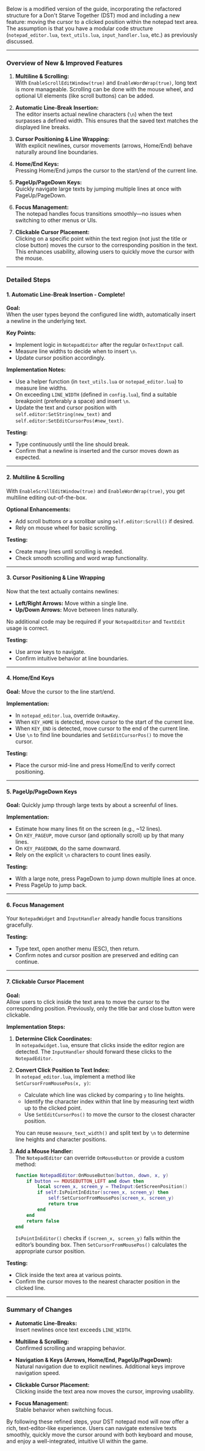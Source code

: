 Below is a modified version of the guide, incorporating the refactored structure for a Don't Starve Together (DST) mod and including a new feature: moving the cursor to a clicked position within the notepad text area. The assumption is that you have a modular code structure (`notepad_editor.lua`, `text_utils.lua`, `input_handler.lua`, etc.) as previously discussed.

---

### Overview of New & Improved Features

1. **Multiline & Scrolling:**  
   With `EnableScrollEditWindow(true)` and `EnableWordWrap(true)`, long text is more manageable. Scrolling can be done with the mouse wheel, and optional UI elements (like scroll buttons) can be added.

2. **Automatic Line-Break Insertion:**  
   The editor inserts actual newline characters (`\n`) when the text surpasses a defined width. This ensures that the saved text matches the displayed line breaks.

3. **Cursor Positioning & Line Wrapping:**  
   With explicit newlines, cursor movements (arrows, Home/End) behave naturally around line boundaries.

4. **Home/End Keys:**  
   Pressing Home/End jumps the cursor to the start/end of the current line.

5. **PageUp/PageDown Keys:**  
   Quickly navigate large texts by jumping multiple lines at once with PageUp/PageDown.

6. **Focus Management:**  
   The notepad handles focus transitions smoothly—no issues when switching to other menus or UIs.

7. **Clickable Cursor Placement:**  
   Clicking on a specific point within the text region (not just the title or close button) moves the cursor to the corresponding position in the text. This enhances usability, allowing users to quickly move the cursor with the mouse.

---

### Detailed Steps

#### 1. Automatic Line-Break Insertion - Complete!

**Goal:**  
When the user types beyond the configured line width, automatically insert a newline in the underlying text.

**Key Points:**  
- Implement logic in `NotepadEditor` after the regular `OnTextInput` call.
- Measure line widths to decide when to insert `\n`.
- Update cursor position accordingly.

**Implementation Notes:**  
- Use a helper function (in `text_utils.lua` or `notepad_editor.lua`) to measure line widths.
- On exceeding `LINE_WIDTH` (defined in `config.lua`), find a suitable breakpoint (preferably a space) and insert `\n`.
- Update the text and cursor position with `self.editor:SetString(new_text)` and `self.editor:SetEditCursorPos(#new_text)`.

**Testing:**  
- Type continuously until the line should break.
- Confirm that a newline is inserted and the cursor moves down as expected.

---

#### 2. Multiline & Scrolling

With `EnableScrollEditWindow(true)` and `EnableWordWrap(true)`, you get multiline editing out-of-the-box.

**Optional Enhancements:**  
- Add scroll buttons or a scrollbar using `self.editor:Scroll()` if desired.
- Rely on mouse wheel for basic scrolling.

**Testing:**  
- Create many lines until scrolling is needed.
- Check smooth scrolling and word wrap functionality.

---

#### 3. Cursor Positioning & Line Wrapping

Now that the text actually contains newlines:

- **Left/Right Arrows:** Move within a single line.
- **Up/Down Arrows:** Move between lines naturally.

No additional code may be required if your `NotepadEditor` and `TextEdit` usage is correct.

**Testing:**  
- Use arrow keys to navigate.
- Confirm intuitive behavior at line boundaries.

---

#### 4. Home/End Keys

**Goal:** Move the cursor to the line start/end.

**Implementation:**

- In `notepad_editor.lua`, override `OnRawKey`.
- When `KEY_HOME` is detected, move cursor to the start of the current line.
- When `KEY_END` is detected, move cursor to the end of the current line.
- Use `\n` to find line boundaries and `SetEditCursorPos()` to move the cursor.

**Testing:**  
- Place the cursor mid-line and press Home/End to verify correct positioning.

---

#### 5. PageUp/PageDown Keys

**Goal:** Quickly jump through large texts by about a screenful of lines.

**Implementation:**

- Estimate how many lines fit on the screen (e.g., ~12 lines).
- On `KEY_PAGEUP`, move cursor (and optionally scroll) up by that many lines.
- On `KEY_PAGEDOWN`, do the same downward.
- Rely on the explicit `\n` characters to count lines easily.

**Testing:**  
- With a large note, press PageDown to jump down multiple lines at once.
- Press PageUp to jump back.

---

#### 6. Focus Management

Your `NotepadWidget` and `InputHandler` already handle focus transitions gracefully.

**Testing:**  
- Type text, open another menu (ESC), then return.
- Confirm notes and cursor position are preserved and editing can continue.

---

#### 7. Clickable Cursor Placement

**Goal:**  
Allow users to click inside the text area to move the cursor to the corresponding position. Previously, only the title bar and close button were clickable.

**Implementation Steps:**

1. **Determine Click Coordinates:**  
   In `notepadwidget.lua`, ensure that clicks inside the editor region are detected. The `InputHandler` should forward these clicks to the `NotepadEditor`.

2. **Convert Click Position to Text Index:**  
   In `notepad_editor.lua`, implement a method like `SetCursorFromMousePos(x, y)`:
   - Calculate which line was clicked by comparing `y` to line heights.
   - Identify the character index within that line by measuring text width up to the clicked point.
   - Use `SetEditCursorPos()` to move the cursor to the closest character position.

   You can reuse `measure_text_width()` and split text by `\n` to determine line heights and character positions.

3. **Add a Mouse Handler:**  
   The `NotepadEditor` can override `OnMouseButton` or provide a custom method:
   ```lua
   function NotepadEditor:OnMouseButton(button, down, x, y)
       if button == MOUSEBUTTON_LEFT and down then
           local screen_x, screen_y = TheInput:GetScreenPosition()
           if self:IsPointInEditor(screen_x, screen_y) then
               self:SetCursorFromMousePos(screen_x, screen_y)
               return true
           end
       end
       return false
   end
   ```

   `IsPointInEditor()` checks if `(screen_x, screen_y)` falls within the editor’s bounding box. Then `SetCursorFromMousePos()` calculates the appropriate cursor position.

**Testing:**  
- Click inside the text area at various points.
- Confirm the cursor moves to the nearest character position in the clicked line.

---

### Summary of Changes

- **Automatic Line-Breaks:**  
  Insert newlines once text exceeds `LINE_WIDTH`.

- **Multiline & Scrolling:**  
  Confirmed scrolling and wrapping behavior.

- **Navigation & Keys (Arrows, Home/End, PageUp/PageDown):**  
  Natural navigation due to explicit newlines. Additional keys improve navigation speed.

- **Clickable Cursor Placement:**  
  Clicking inside the text area now moves the cursor, improving usability.

- **Focus Management:**  
  Stable behavior when switching focus.

By following these refined steps, your DST notepad mod will now offer a rich, text-editor-like experience. Users can navigate extensive texts smoothly, quickly move the cursor around with both keyboard and mouse, and enjoy a well-integrated, intuitive UI within the game.